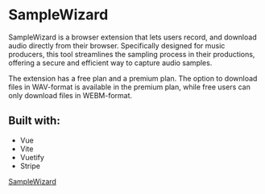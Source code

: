 # SampleWizard

SampleWizard is a browser extension that lets users record, and download audio directly from their browser. Specifically designed for music producers, this tool streamlines the sampling process in their productions, offering a secure and efficient way to capture audio samples.

The extension has a free plan and a premium plan. The option to download files in WAV-format is available in the premium plan, while free users can only download files in WEBM-format.

## Built with:
- Vue
- Vite
- Vuetify
- Stripe

[SampleWizard](https://i.imgur.com/sMkRU9s.png)
